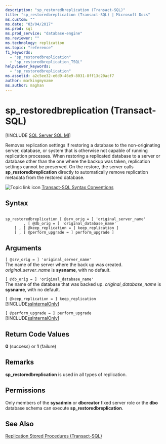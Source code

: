 ```yaml
---
description: "sp_restoredbreplication (Transact-SQL)"
title: "sp_restoredbreplication (Transact-SQL) | Microsoft Docs"
ms.custom: ""
ms.date: "03/04/2017"
ms.prod: sql
ms.prod_service: "database-engine"
ms.reviewer: ""
ms.technology: replication
ms.topic: "reference"
f1_keywords: 
  - "sp_restoredbreplication"
  - "sp_restoredbreplication_TSQL"
helpviewer_keywords: 
  - "sp_restoredbreplication"
ms.assetid: a2c5ee32-e6d9-46e9-8031-8ff13c20acf7
author: markingmyname
ms.author: maghan
---
```

# sp_restoredbreplication (Transact-SQL)
[!INCLUDE [SQL Server SQL MI](../../includes/applies-to-version/sql-asdbmi.md)]

  Removes replication settings if restoring a database to the non-originating server, database, or system that is otherwise not capable of running replication processes. When restoring a replicated database to a server or database other than the one where the backup was taken, replication settings cannot be preserved. On the restore, the server calls **sp_restoredbreplication** directly to automatically remove replication metadata from the restored database.  
  
 ![Topic link icon](../../database-engine/configure-windows/media/topic-link.gif "Topic link icon") [Transact-SQL Syntax Conventions](../../t-sql/language-elements/transact-sql-syntax-conventions-transact-sql.md)  
  
## Syntax  
  
```  
  
sp_restoredbreplication [ @srv_orig = ] 'original_server_name'  
        , [ @db_orig = ] 'original_database_name'  
    [ , [ @keep_replication = ] keep_replication ]  
    [ , [ @perform_upgrade = ] perform_upgrade ]  
```  
  
## Arguments  
`[ @srv_orig = ] 'original_server_name'`  
 The name of the server where the back up was created. *original_server_name* is **sysname**, with no default.  
  
`[ @db_orig = ] 'original_database_name'`  
 The name of the database that was backed up. *original_database_name* is **sysname**, with no default.  
  
`[ @keep_replication = ] keep_replication`  
 [!INCLUDE[ssInternalOnly](../../includes/ssinternalonly-md.md)]  
  
`[ @perform_upgrade = ] perform_upgrade`  
 [!INCLUDE[ssInternalOnly](../../includes/ssinternalonly-md.md)]  
  
## Return Code Values  
 **0** (success) or **1** (failure)  
  
## Remarks  
 **sp_restoredbreplication** is used in all types of replication.  
  
## Permissions  
 Only members of the **sysadmin** or **dbcreator** fixed server role or the **dbo** database schema can execute **sp_restoredbreplication**.  
  
## See Also  
 [Replication Stored Procedures &#40;Transact-SQL&#41;](../../relational-databases/system-stored-procedures/replication-stored-procedures-transact-sql.md)  
  
  
